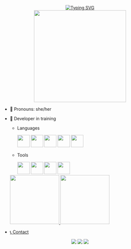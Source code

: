 <div align="center">
<a href="https://git.io/typing-svg">
<img src="https://readme-typing-svg.demolab.com?font=Nunito&weight=600&size=40&duration=4000&pause=1000&color=F736AC&center=true&vCenter=true&width=700&lines=Hello!+Welcome+to+my+Github+profile;My+name+is+Laura;I'm+18+years+old" alt="Typing SVG" />
</a>
</div>
<div align="center">
<a>
<img src="https://user-images.githubusercontent.com/74038190/219923809-b86dc415-a0c2-4a38-bc88-ad6cf06395a8.gif" width="300">
</a>
</div>


- 🌱 Pronouns: she/her
- 📕 Developer in training
  - Languages
    <div>
    <!-- html -->
    <a><img src="https://cdn.jsdelivr.net/gh/devicons/devicon/icons/html5/html5-original.svg" width="40" height="40"></a>
    <!-- css -->
    <a><img src="https://cdn.jsdelivr.net/gh/devicons/devicon/icons/css3/css3-original.svg" width="40" height="40"></a>
    <!-- c# -->
    <a><img src="https://cdn.jsdelivr.net/gh/devicons/devicon/icons/csharp/csharp-original.svg" width="40" height="40"></a>
    <!-- php -->
    <a><img src="https://cdn.jsdelivr.net/gh/devicons/devicon/icons/php/php-original.svg" width="40" height="40"></a>
    <!-- javascript -->
    <a><img src="https://cdn.jsdelivr.net/gh/devicons/devicon/icons/javascript/javascript-original.svg" width="40" height="40"></a>
      
    </div>
  - Tools
    <div>
    <!-- canva -->
    <a><img src="https://cdn.jsdelivr.net/gh/devicons/devicon/icons/canva/canva-original.svg" width="40" height="40"></a>
    <!-- figma -->
    <a><img src="https://cdn.jsdelivr.net/gh/devicons/devicon/icons/figma/figma-original.svg" width="40" height="40"></a>
    <!-- vscode -->
    <a><img src="https://cdn.jsdelivr.net/gh/devicons/devicon/icons/vscode/vscode-original.svg" width="40" height="40"></a>
    <!-- visual studio -->
    <a><img src="https://cdn.jsdelivr.net/gh/devicons/devicon/icons/visualstudio/visualstudio-plain.svg" width="40" height="40"></a>
  </div>

  <div>
    <a href="https://github.com/lxurinhx">
    <img loading="lazy" height="160em" width="" src="https://github-readme-stats.vercel.app/api/top-langs/?username=lxurinhx&layout=compact&langs_count=7&theme=dracula"/>
    <img loading="lazy" height="160em" width="" src="https://github-readme-stats.vercel.app/api?username=lxurinhx&show_icons=true&theme=dracula&include_all_commits=true&count_private=true"/>
  </div>

- 📞 Contact
<div align="center">
      <a href="https://www.instagram.com/lxurinhxx/" target="_blank"><img loading="lazy" src="https://img.shields.io/badge/-Instagram-%23E4405F?style=for-the-badge&logo=instagram&logoColor=white" target="_blank"></a>
      <a href="https://mail.google.com/mail/u/0/#inbox?compose=DmwnWsTHqSxJZWNfzHVpKKJgHTQxMGXCXKsVLrRSvKrRqxjnzNxXwMzgZfMhqbNFgFnjvnjMBQPq"> <img loading="lazy" src="https://img.shields.io/badge/Gmail-D14836?style=for-the-badge&logo=gmail&logoColor=white" target="_blank"></a>
      <a href="https://www.linkedin.com/in/laura-faleiro-2582b2228/" target="_blank"><img loading="lazy" src="https://img.shields.io/badge/-LinkedIn-%230077B5?style=for-the-badge&logo=linkedin&logoColor=white" target="_blank"></a>
</div>


